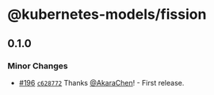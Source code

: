 # @kubernetes-models/fission

## 0.1.0

### Minor Changes

- [#196](https://github.com/tommy351/kubernetes-models-ts/pull/196) [`c628772`](https://github.com/tommy351/kubernetes-models-ts/commit/c6287722b5724824c87edc9f6ecbfd68ddf92217) Thanks [@AkaraChen](https://github.com/AkaraChen)! - First release.
